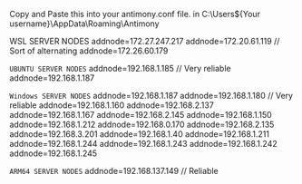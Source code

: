 Copy and Paste this into your antimony.conf file. in C:\Users\${Your username}\AppData\Roaming\Antimony

WSL SERVER NODES
addnode=172.27.247.217
addnode=172.20.61.119 // Sort of alternating
addnode=172.26.60.179

`UBUNTU SERVER NODES`
addnode=192.168.1.185 // Very reliable
addnode=192.168.1.187

`Windows SERVER NODES`
addnode=192.168.1.187
addnode=192.168.1.180 // Very reliable
addnode=192.168.1.160
addnode=192.168.2.137
addnode=192.168.1.167
addnode=192.168.2.145
addnode=192.168.1.150
addnode=192.168.1.212
addnode=192.168.0.170
addnode=192.168.2.135
addnode=192.168.3.201
addnode=192.168.1.40
addnode=192.168.1.211
addnode=192.168.1.244
addnode=192.168.1.243
addnode=192.168.1.242
addnode=192.168.1.245

`ARM64 SERVER NODES`
addnode=192.168.137.149 // Reliable
